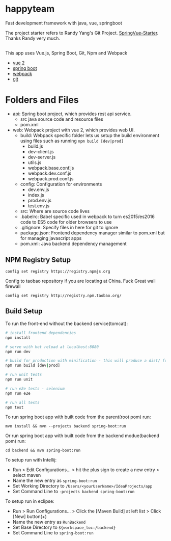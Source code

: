 # happyteam
Fast development framework with java, vue, springboot

The project starter refers to Randy Yang's Git Project.  [SpringVue-Starter](https://gitlab.com/randyyaj/SpringVue-Starter). Thanks Randy very much.

## 

This app uses Vue.js, Spring Boot, Git, Npm and Webpack

* [vue 2](https://vuejs.org/)
* [spring boot](https://spring.io/guides/gs/spring-boot/)
* [webpack](https://webpack.js.org/)
* [git](https://git-scm.com/)

# Folders and Files
* api: Spring boot project, which provides rest api service.
   * src java source code and resource files
   * pom.xml
* web: Webpack project with vue 2, which provides web UI.
   * build: Webpack specific folder lets us setup the build environment using files such as running ```npm build [dev|prod]```
      * build.js
      * dev-client.js
      * dev-server.js
      * utils.js
      * webpack.base.conf.js
      * webpack.dev.conf.js
      * webpack.prod.conf.js
   * config: Configuration for environments
      * dev.env.js
      * index.js
      * prod.env.js
      * test.env.js
   * src: Where are source code lives
   * .babelrc: Babel specific used in webpack to turn es2015/es2016 code to ES5 code for older browsers to use
   * .gitignore: Specify files in here for git to ignore
   * package.json: Frontend dependency manager similar to pom.xml but for managing javascript apps
   * pom.xml: Java backend dependency management

## NPM Registry Setup
```
config set registry https://registry.npmjs.org
```
Config to taobao repository if you are locating at China. Fuck Great wall firewall
```
config set registry http://registry.npm.taobao.org/
```
## Build Setup

To run the front-end without the backend service(tomcat):

``` bash
# install frontend dependencies
npm install

# serve with hot reload at localhost:8080
npm run dev

# build for production with minification - this will produce a dist/ folder.
npm run build [dev|prod]

# run unit tests
npm run unit

# run e2e tests - selenium
npm run e2e

# run all tests
npm test
```

To run spring boot app with built code from the parent(root pom) run:
```
mvn install && mvn --projects backend spring-boot:run
```
Or run spring boot app with built code from the backend modue(backend pom) run:
```
cd backend && mvn spring-boot:run
```


To setup run with Intellij:

* Run > Edit Configurations... > hit the plus sign to create a new entry > select maven 
* Name the new entry as ```spring-boot:run```
* Set Working Directory to ```/Users/<yourUserName>/IdeaProjects/app```
* Set Command Line to ```-projects backend spring-boot:run```

To setup run in eclipse:

* Run > Run Configurations... > Click the [Maven Build] at left list > Click [New] button(+) 
* Name the new entry as ```RunBackend```
* Set Base Directory to ```${workspace_loc:/backend}```
* Set Command Line to ```spring-boot:run```
